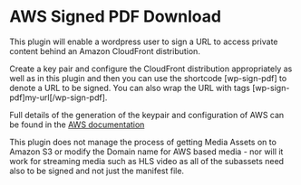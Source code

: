 # AWS Signed PDF Download

This plugin will enable a wordpress user to sign a URL to access 
private content behind an Amazon CloudFront distribution.

Create a key pair and configure the CloudFront distribution appropriately 
as well as in this plugin and then you can use the shortcode [wp-sign-pdf] 
to denote a URL to be signed.  You can also wrap the URL with tags 
[wp-sign-pdf]my-url[/wp-sign-pdf].

Full details of the generation of the keypair and configuration of AWS can 
be found in the 
[AWS documentation](http://docs.aws.amazon.com/AmazonCloudFront/latest/DeveloperGuide/PrivateContent.html)

This plugin does not manage the process of getting Media Assets on to Amazon 
S3 or modify the Domain name for AWS based media - nor will it work for 
streaming media such as HLS video as all of the subassets need also to 
be signed and not just the manifest file.
